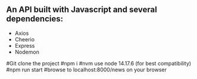 ## An API built with Javascript and several dependencies: 
- Axios
- Cheerio
- Express
- Nodemon

#Git clone the project
#npm i 
#nvm use node 14.17.6 (for best compatibility)
#npm run start
#browse to localhost:8000/news on your browser
